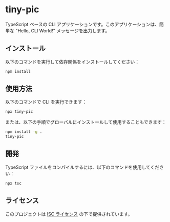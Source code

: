 # tiny-pic

TypeScript ベースの CLI アプリケーションです。このアプリケーションは、簡単な "Hello, CLI World!" メッセージを出力します。

## インストール

以下のコマンドを実行して依存関係をインストールしてください：

```bash
npm install
```

## 使用方法

以下のコマンドで CLI を実行できます：

```bash
npx tiny-pic
```

または、以下の手順でグローバルにインストールして使用することもできます：

```bash
npm install -g .
tiny-pic
```

## 開発

TypeScript ファイルをコンパイルするには、以下のコマンドを使用してください：

```bash
npx tsc
```

## ライセンス

このプロジェクトは [ISC ライセンス](LICENSE) の下で提供されています。